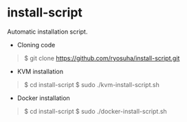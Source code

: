 # install-script

Automatic installation script.

- Cloning code
> $ git clone https://github.com/ryosuha/install-script.git



- KVM installation
> $ cd install-script
$ sudo ./kvm-install-script.sh

- Docker installation
> $ cd install-script
> $ sudo ./docker-install-script.sh
